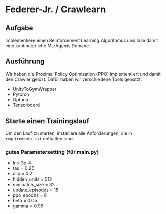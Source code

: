 # Federer-Jr. / Crawlearn

## Aufgabe

Implementiere einen Reinforcement Learning Algorithmus und löse damit eine kontinuierliche ML-Agents Domäne.

## Ausführung

Wir haben die Proximal Policy Optimization (PPO) implementiert und damit den Crawler gelöst.
Dafür haben wir verschiedene Tools genutzt:
- UnityToGymWrapper
- Pytorch
- Optuna
- Tensorboard

## Starte einen Trainingslauf

Um den Lauf zu starten, installiere alle Anforderungen, die in `requirements.txt` enthalten sind.

### gutes Parametersetting (für main.py)
* lr = 3e-4
* tau = 0.95
* clip = 0.2
* hidden_units = 512
* minibatch_size = 32
* update_episodes = 15
* ppo_epochs = 8
* beta = 0.05
* gamma = 0.99
